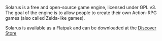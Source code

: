 Solarus is a free and open-source game engine, licensed under GPL v3. The goal of the engine is to allow people to create their own Action-RPG games (also called Zelda-like games).

Solarus is available as a Flatpak and can be downloaded at the [Discover Store](https://flathub.org/apps/org.solarus_games.solarus.Launcher)

